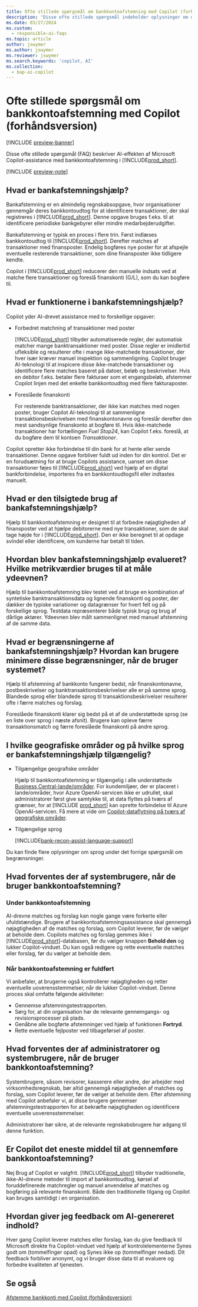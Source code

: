 ```yaml
---
title: Ofte stillede spørgsmål om bankkontoafstemning med Copilot (forhåndsversion)
description: 'Disse ofte stillede spørgsmål indeholder oplysninger om den AI-teknologi, der bruges til at afstemme bankkonti og kontoudtog i Business Central. De indeholder vigtige overvejelser og detaljer om, hvordan AI bruges, hvordan det blev testet og evalueret, og eventuelle specifikke begrænsninger.'
ms.date: 03/27/2024
ms.custom:
  - responsible-ai-faqs
ms.topic: article
author: jswymer
ms.author: jswymer
ms.reviewer: jswymer
ms.search.keywords: 'copilot, AI'
ms.collection:
  - bap-ai-copilot
---
```


# Ofte stillede spørgsmål om bankkontoafstemning med Copilot (forhåndsversion)

[!INCLUDE [preview-banner](~/../shared-content/shared/preview-includes/preview-banner.md)]

Disse ofte stillede spørgsmål (FAQ) beskriver AI-effekten af Microsoft Copilot-assistance med bankkontoafstemning i [!INCLUDE[prod_short](includes/prod_short.md)].

[!INCLUDE [preview-note](~/../shared-content/shared/preview-includes/production-ready-preview-dynamics365.md)]

## Hvad er bankafstemningshjælp?

Bankafstemning er en almindelig regnskabsopgave, hvor organisationer gennemgår deres bankkontoudtog for at identificere transaktioner, der skal registreres i [!INCLUDE[prod_short](includes/prod_short.md)]. Denne opgave bruges f.eks. til at identificere periodiske bankgebyrer eller mindre medarbejderudgifter.

Bankafstemning er typisk en proces i flere trin. Først indlæses bankkontoudtog til [!INCLUDE[prod_short](includes/prod_short.md)]. Derefter matches af transaktioner med finansposter. Endelig bogføres nye poster for at afspejle eventuelle resterende transaktioner, som dine finansposter ikke tidligere kendte.

Copilot i [!INCLUDE[prod_short](includes/prod_short.md)] reducerer den manuelle indsats ved at matche flere transaktioner og foreslå finanskonti (G/L), som du kan bogføre til.

## Hvad er funktionerne i bankafstemningshjælp?

Copilot yder AI-drevet assistance med to forskellige opgaver:

- Forbedret matchning af transaktioner med poster

    [!INCLUDE[prod_short](includes/prod_short.md)] tilbyder automatiserede regler, der automatisk matcher mange banktransaktioner med poster. Disse regler er imidlertid ufleksible og resulterer ofte i mange ikke-matchede transaktioner, der hver især kræver manuel inspektion og sammenligning. Copilot bruger AI-teknologi til at inspicere disse ikke-matchede transaktioner og identificere flere matches baseret på datoer, beløb og beskrivelser. Hvis en debitor f.eks. betaler flere fakturaer som et engangsbeløb, afstemmer Copilot linjen med det enkelte bankkontoudtog med flere fakturaposter.

- Foreslåede finanskonti

    For resterende banktransaktioner, der ikke kan matches med nogen poster, bruger Copilot AI-teknologi til at sammenligne transaktionsbeskrivelsen med finanskontonavne og foreslår derefter den mest sandsynlige finanskonto at bogføre til. Hvis ikke-matchede transaktioner har fortællingen *Fuel Stop24*, kan Copilot f.eks. foreslå, at du bogføre dem til kontoen *Transaktioner*.

Copilot opretter ikke forbindelse til din bank for at hente eller sende transaktioner. Denne opgave forbliver fuldt ud inden for din kontrol. Det er en forudsætning for at bruge Copilots assistance, uanset om disse transaktioner føjes til [!INCLUDE[prod_short](includes/prod_short.md)] ved hjælp af en digital bankforbindelse, importeres fra en bankkontoudtogsfil eller indtastes manuelt.

## Hvad er den tilsigtede brug af bankafstemningshjælp?

Hjælp til bankkontoafstemning er designet til at forbedre nøjagtigheden af finansposter ved at hjælpe debitorerne med nye transaktioner, som de skal tage højde for i [!INCLUDE[prod_short](includes/prod_short.md)]. Den er ikke beregnet til at opdage svindel eller identificere, om kunderne har betalt til tiden.

## Hvordan blev bankafstemningshjælp evalueret? Hvilke metrikværdier bruges til at måle ydeevnen?

Hjælp til bankkontoafstemning blev testet ved at bruge en kombination af syntetiske banktransaktionsdata og lignende finanskonti og poster, der dækker de typiske variationer og datagrænser for hvert felt og på forskellige sprog. Testdata repræsenterer både typisk brug og brug af dårlige aktører. Ydeevnen blev målt sammenlignet med manuel afstemning af de samme data.

## Hvad er begrænsningerne af bankafstemningshjælp? Hvordan kan brugere minimere disse begrænsninger, når de bruger systemet?

Hjælp til afstemning af bankkonto fungerer bedst, når finanskontonavne, postbeskrivelser og banktransaktionsbeskrivelser alle er på samme sprog. Blandede sprog eller blandede sprog til transaktionsbeskrivelser resulterer ofte i færre matches og forslag.

Foreslåede finanskonti klarer sig bedst på et af de understøttede sprog (se en liste over sprog i næste afsnit). Brugere kan opleve færre transaktionsmatch og færre foreslåede finanskonti på andre sprog.

## I hvilke geografiske områder og på hvilke sprog er bankafstemningshjælp tilgængelig? 

- Tilgængelige geografiske områder

  Hjælp til bankkontoafstemning er tilgængelig i alle understøttede [Business Central-lande/områder](/dynamics365/business-central/dev-itpro/compliance/apptest-countries-and-translations). For kundemiljøer, der er placeret i lande/områder, hvor Azure OpenAI-servicen ikke er udrullet, skal administratorer først give samtykke til, at data flyttes på tværs af grænser, for at [!INCLUDE [prod_short](includes/prod_short.md)] kan oprette forbindelse til Azure OpenAI-servicen. Få mere at vide om [Copilot-dataflytning på tværs af geografiske områder](ai-copilot-data-movement.md).

- Tilgængelige sprog

  [!INCLUDE[bank-recon-assist-language-support](includes/bank-recon-assist-language-support.md)]

Du kan finde flere oplysninger om sprog under det forrige spørgsmål om begrænsninger.

## Hvad forventes der af systembrugere, når de bruger bankkontoafstemning?

### Under bankkontoafstemning

AI-drevne matches og forslag kan nogle gange være forkerte eller ufuldstændige. Brugere af bankkontoafstemningsassistance skal gennemgå nøjagtigheden af de matches og forslag, som Copilot leverer, før de vælger at beholde dem. Copilots matches og forslag gemmes ikke i [!INCLUDE[prod_short](includes/prod_short.md)]-databasen, før du vælger knappen **Behold den** og lukker Copilot-vinduet. Du kan også redigere og rette eventuelle matches eller forslag, før du vælger at beholde dem.

### Når bankkontoafstemning er fuldført

Vi anbefaler, at brugerne også kontrollerer nøjagtigheden og retter eventuelle uoverensstemmelser, når de lukker Copilot-vinduet. Denne proces skal omfatte følgende aktiviteter:

- Gennemse afstemningstestrapporten.
- Sørg for, at din organisation har de relevante gennemgangs- og revisionsprocesser på plads.
- Genåbne alle bogførte afstemninger ved hjælp af funktionen **Fortryd**.
- Rette eventuelle fejlposter ved tilbageførsel af poster.

## Hvad forventes der af administratorer og systembrugere, når de bruger bankkontoafstemning?

Systembrugere, såsom revisorer, kasserere eller andre, der arbejder med virksomhedsregnskab, bør altid gennemgå nøjagtigheden af matches og forslag, som Copilot leverer, før de vælger at beholde dem. Efter afstemning med Copilot anbefaler vi, at disse brugere gennemser afstemningstestrapporten for at bekræfte nøjagtigheden og identificere eventuelle uoverensstemmelser.

Administratorer bør sikre, at de relevante regnskabsbrugere har adgang til denne funktion.

## Er Copilot det eneste middel til at gennemføre bankkontoafstemning?

Nej Brug af Copilot er valgfrit. [!INCLUDE[prod_short](includes/prod_short.md)] tilbyder traditionelle, ikke-AI-drevne metoder til import af bankkontoudtog, kørsel af foruddefinerede matchregler og manuel anvendelse af matches og bogføring på relevante finanskonti. Både den traditionelle tilgang og Copilot kan bruges samtidigt i en organisation.

## Hvordan giver jeg feedback om AI-genereret indhold?

Hver gang Copilot leverer matches eller forslag, kan du give feedback til Microsoft direkte fra Copilot-vinduet ved hjælp af kontrolelementerne Synes godt om (tommelfinger opad) og Synes ikke op (tommelfinger nedad). Dit feedback forbliver anonymt, og vi bruger disse data til at evaluere og forbedre kvaliteten af tjenesten.

## Se også

[Afstemme bankkonti med Copilot (forhåndsversion)](bank-reconciliation-with-copilot.md)
